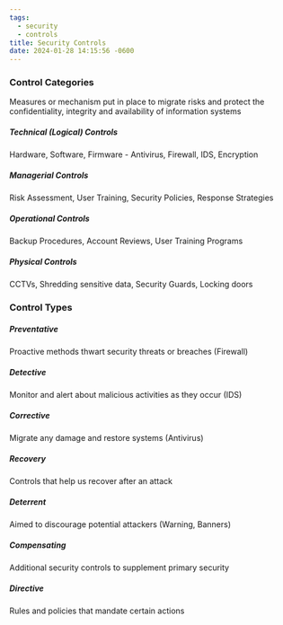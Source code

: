 ```yaml
---
tags:
  - security
  - controls
title: Security Controls
date: 2024-01-28 14:15:56 -0600
---
```


### Control Categories
Measures or mechanism put in place to migrate risks and protect the confidentiality, integrity and availability of information systems

##### Technical (Logical) Controls
Hardware, Software, Firmware - Antivirus, Firewall, IDS, Encryption  

##### Managerial Controls
Risk Assessment, User Training, Security Policies, Response Strategies

##### Operational Controls
Backup Procedures, Account Reviews, User Training Programs  

##### Physical Controls
CCTVs, Shredding sensitive data, Security Guards, Locking doors

### Control Types

##### Preventative
Proactive methods thwart security threats or breaches (Firewall)  

##### Detective
Monitor and alert about malicious activities as they occur (IDS)  

##### Corrective
Migrate any damage and restore systems (Antivirus)  

##### Recovery
Controls that help us recover after an attack

##### Deterrent
Aimed to discourage potential attackers (Warning, Banners)  

##### Compensating
Additional security controls to supplement primary security  

##### Directive
Rules and policies that mandate certain actions
